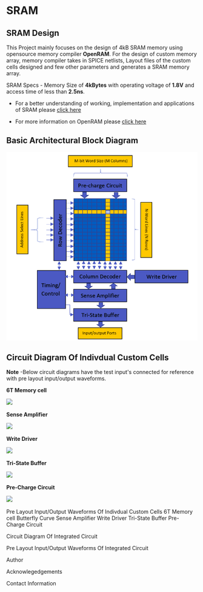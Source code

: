 # SRAM

## SRAM Design
This Project mainly focuses on the design of 4kB SRAM memory using opensource memory compiler **OpenRAM**. For the design of custom memory array, memory compiler takes in SPICE netlists, Layout files of the custom cells designed and few other parameters and generates a SRAM memory array.

SRAM Specs - Memory Size of **4kBytes** with operating voltage of **1.8V** and access time of less than **2.5ns**. 
 
- For a better understanding of working, implementation and applications of SRAM please [click here]()

- For more information on OpenRAM please [click here](https://github.com/VLSIDA/OpenRAM.git)

## Basic Architectural Block Diagram
![](Documentation/BlockDiagram.png)

## Circuit Diagram Of Indivdual Custom Cells

**Note** -Below circuit diagrams have the test input's connected for reference with pre layout input/output waveforms. 

**6T Memory cell**

![](https://github.com/ReuelReuben/SRAM/blob/master/CircuitDiagram/6TMemCell.png)

**Sense Amplifier**

![](https://github.com/ReuelReuben/SRAM/blob/master/CircuitDiagram/SenseAmplifier.png)

**Write Driver**

![](https://github.com/ReuelReuben/SRAM/blob/master/CircuitDiagram/WriteDriver.png)

**Tri-State Buffer**

![](https://github.com/ReuelReuben/SRAM/blob/master/CircuitDiagram/Trigate.png)

**Pre-Charge Circuit**

![](https://github.com/ReuelReuben/SRAM/blob/master/CircuitDiagram/PreCharge.png)


Pre Layout Input/Output Waveforms Of Indivdual Custom Cells
6T Memory cell
Butterfly Curve
Sense Amplifier
Write Driver
Tri-State Buffer
Pre-Charge Circuit

Circuit Diagram Of Integrated Circuit

Pre Layout Input/Output Waveforms Of Integrated Circuit

Author

Acknowlegedgements

Contact Information
